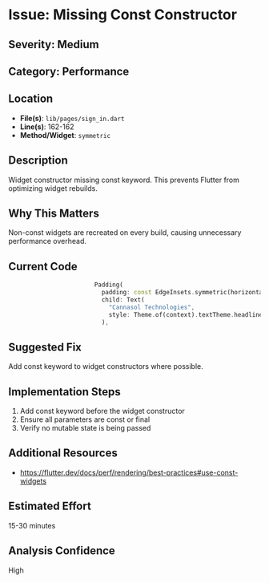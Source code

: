 # Issue: Missing Const Constructor

## Severity: Medium

## Category: Performance

## Location
- **File(s)**: `lib/pages/sign_in.dart`
- **Line(s)**: 162-162
- **Method/Widget**: `symmetric`

## Description
Widget constructor missing const keyword. This prevents Flutter from optimizing widget rebuilds.

## Why This Matters
Non-const widgets are recreated on every build, causing unnecessary performance overhead.

## Current Code
```dart
                        Padding(
                          padding: const EdgeInsets.symmetric(horizontal: 16.0),
                          child: Text(
                            "Cannasol Technologies",
                            style: Theme.of(context).textTheme.headlineSmall,
                          ),
```

## Suggested Fix
Add const keyword to widget constructors where possible.

## Implementation Steps
1. Add const keyword before the widget constructor
2. Ensure all parameters are const or final
3. Verify no mutable state is being passed

## Additional Resources
- https://flutter.dev/docs/perf/rendering/best-practices#use-const-widgets

## Estimated Effort
15-30 minutes

## Analysis Confidence
High
